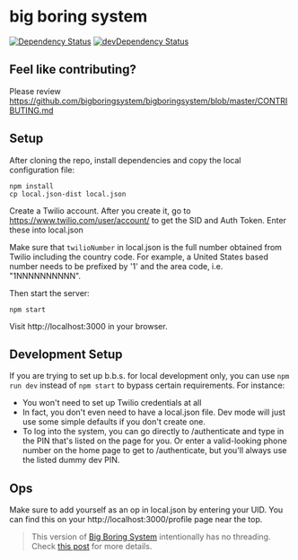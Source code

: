 # big boring system

[![Dependency Status](https://david-dm.org/bigboringsystem/bbs2.svg)](https://david-dm.org/bigboringsystem/bbs2)  [![devDependency Status](https://david-dm.org/bigboringsystem/bb2/dev-status.svg)](https://david-dm.org/bigboringsystem/bbs2#info=devDependencies)

## Feel like contributing?

Please review https://github.com/bigboringsystem/bigboringsystem/blob/master/CONTRIBUTING.md

## Setup

After cloning the repo, install dependencies and copy the local configuration file:

    npm install
    cp local.json-dist local.json

Create a Twilio account. After you create it, go to https://www.twilio.com/user/account/ to get the SID and Auth Token. Enter these into local.json

Make sure that `twilioNumber` in local.json is the full number obtained
from Twilio including the country code. For example, a United States based
number needs to be prefixed by '1' and the area code, i.e. "1NNNNNNNNNN".

Then start the server:

    npm start

Visit http://localhost:3000 in your browser.

## Development Setup

If you are trying to set up b.b.s. for local development only, you can use `npm run dev` instead of `npm start` to bypass certain requirements. For instance:

* You won't need to set up Twilio credentials at all
* In fact, you don't even need to have a local.json file. Dev mode will just use some simple defaults if you don't create one.
* To log into the system, you can go directly to /authenticate and type in the PIN that's listed on the page for you. Or enter a valid-looking phone number on the home page to get to /authenticate, but you'll always use the listed dummy dev PIN.

## Ops

Make sure to add yourself as an op in local.json by entering your UID. You can find this on your http://localhost:3000/profile page near the top.

> This version of [Big Boring System](http://bigboringsystem.com) intentionally has
> no threading. Check [this post][post_no_threading] for more details.

[post_no_threading]: http://bigboringsystem.com/post/user!2c0346c9-6434-41aa-8ee8-4167c1af5b70!1419794369

